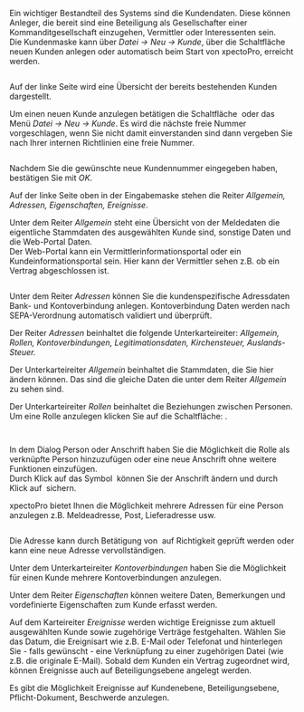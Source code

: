 <!DOCTYPE html>
<html>
<head>
<meta charset="utf-8">
<meta name="viewport" content="width=device-width, initial-scale=1.0">
<title>100_Kunde.md</title>
<link rel="stylesheet" href="https://stackedit.io/res-min/themes/base.css" />
<script type="text/javascript" src="https://cdn.mathjax.org/mathjax/latest/MathJax.js?config=TeX-AMS_HTML"></script>
</head>
<body><div class="container"><p>Ein wichtiger Bestandteil des Systems sind die Kundendaten. Diese können Anleger, die bereit sind eine Beteiligung als Gesellschafter einer Kommanditgesellschaft einzugehen, Vermittler oder Interessenten sein.  <br>
Die Kundenmaske kann über <em>Datei → Neu → Kunde</em>, über die Schaltfläche <img src="http://xpecto.github.io/docs/img/img_1418978975345.png" alt="" title=""> neuen Kunden anlegen oder automatisch beim Start von xpectoPro, erreicht werden.  </p>

<p><img src="http://xpecto.github.io/docs/img/img_1434102809186.png" alt="" title=""></p>

<p>Auf der linke Seite wird eine Übersicht der bereits bestehenden Kunden dargestellt.</p>

<p>Um einen neuen Kunde anzulegen betätigen die Schaltfläche <img src="http://xpecto.github.io/docs/img/img_1418978975345.png" alt="" title=""> oder das Menü <em>Datei → Neu → Kunde</em>. Es wird die nächste freie Nummer vorgeschlagen, wenn Sie nicht damit einverstanden sind dann vergeben Sie nach Ihrer internen Richtlinien eine freie Nummer. </p>

<p><img src="http://xpecto.github.io/docs/img/img_1418997533947.png" alt="" title=""> </p>

<p>Nachdem Sie die gewünschte neue Kundennummer eingegeben haben, bestätigen Sie mit <em>OK</em>. </p>

<p>Auf der linke Seite oben in der Eingabemaske stehen die Reiter <em>Allgemein, Adressen, Eigenschaften, Ereignisse</em>.</p>

<p>Unter dem Reiter <em>Allgemein</em> steht eine Übersicht von der Meldedaten die eigentliche Stammdaten des ausgewählten Kunde sind, sonstige Daten und die Web-Portal Daten.  <br>
Der Web-Portal kann ein Vermittlerinformationsportal oder ein Kundeinformationsportal sein. Hier kann der Vermittler sehen z.B. ob ein Vertrag abgeschlossen ist. </p>

<p><img src="http://xpecto.github.io/docs/img/img_1438083758737.png" alt="" title=""></p>

<p>Unter dem Reiter <em>Adressen</em> können Sie die kundenspezifische Adressdaten Bank- und Kontoverbindung anlegen.  Kontoverbindung Daten werden nach  SEPA-Verordnung automatisch validiert und überprüft.  </p>

<p>Der Reiter <em>Adressen</em> beinhaltet die folgende Unterkarteireiter: <em>Allgemein, Rollen, Kontoverbindungen, Legitimationsdaten, Kirchensteuer, Auslands-Steuer.</em></p>

<p>Der Unterkarteireiter <em>Allgemein</em> beinhaltet die Stammdaten, die Sie hier ändern können. Das sind die gleiche Daten die unter dem Reiter <em>Allgemein</em> zu sehen sind. <br>
<img src="http://xpecto.github.io/docs/img/img_1438074679880.png" alt="" title=""></p>

<p>Der Unterkarteireiter <em>Rollen</em> beinhaltet die Beziehungen zwischen Personen. Um eine Rolle anzulegen klicken Sie auf die Schaltfläche:  <img src="http://xpecto.github.io/docs/img/img046.png" alt="" title="">.</p>

<p><img src="http://xpecto.github.io/docs/img/img_1438074839670.png" alt="" title=""></p>

<p><img src="http://xpecto.github.io/docs/img/img_1438084400120.png" alt="" title=""></p>

<p>In dem Dialog Person oder Anschrift haben Sie die Möglichkeit die Rolle als verknüpfte Person hinzuzufügen oder eine neue Anschrift ohne weitere Funktionen einzufügen.  <br>
Durch Klick auf das Symbol <img src="http://xpecto.github.io/docs/img/img_1438088937270.png" alt="" title=""> können Sie der Anschrift ändern und durch Klick auf <img src="http://xpecto.github.io/docs/img/img_1438089018212.png" alt="" title=""> sichern.</p>

<p>xpectoPro bietet Ihnen die Möglichkeit mehrere Adressen für eine Person anzulegen z.B. Meldeadresse, Post, Lieferadresse usw. </p>

<p><img src="http://xpecto.github.io/docs/img/img_1438074994809.png" alt="" title=""></p>

<p>Die Adresse kann durch Betätigung von <img src="http://xpecto.github.io/docs/img/img_1418999829813.png" alt="" title=""> auf Richtigkeit geprüft werden oder kann eine neue Adresse vervollständigen. </p>

<p>Unter dem Unterkarteireiter <em>Kontoverbindungen</em>  haben Sie die Möglichkeit für einen Kunde mehrere Kontoverbindungen anzulegen.</p>

<p>Unter dem Reiter <em>Eigenschaften</em> können weitere Daten, Bemerkungen und vordefinierte Eigenschaften zum  Kunde erfasst werden.</p>

<p>Auf dem Karteireiter <em>Ereignisse</em> werden wichtige Ereignisse zum aktuell ausgewählten Kunde sowie zugehörige Verträge festgehalten. Wählen Sie das Datum, die Ereignisart wie z.B. E-Mail oder Telefonat und hinterlegen Sie - falls gewünscht - eine Verknüpfung zu einer zugehörigen Datei (wie z.B. die originale E-Mail). Sobald dem Kunden ein Vertrag zugeordnet wird, können Ereignisse auch auf Beteiligungsebene angelegt werden.</p>

<p>Es gibt die Möglichkeit  Ereignisse auf Kundenebene, Beteiligungsebene, Pflicht-Dokument, Beschwerde anzulegen.</p>

<p><img src="http://xpecto.github.io/docs/img/img_1438076449296.png" alt="" title=""></p>

<p><img src="http://xpecto.github.io/docs/img/img_1438086598675.png" alt="" title=""></p></div></body>
</html>